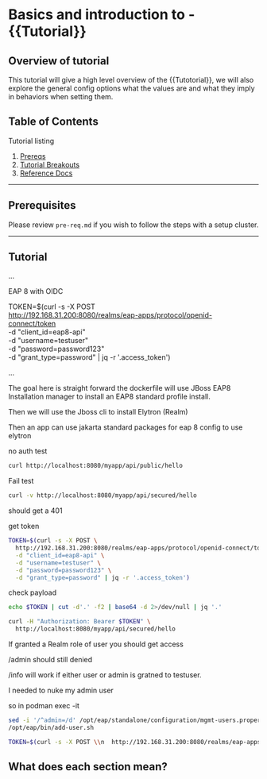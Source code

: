 # Basics and introduction to - {{Tutorial}}

## Overview of tutorial

This tutorial will give a high level overview of the {{Tutotorial}}, we will also explore the general config options what the values are and what they imply in behaviors when setting them.

## Table of Contents

Tutorial listing

1. [Prereqs](#prerequisites)
2. [Tutorial Breakouts](#tutorials)
3. [Reference Docs](#reference-docs)

---

## Prerequisites

Please review `pre-req.md` if you wish to follow the steps with a setup cluster.

---

## Tutorial

...


EAP 8 with OIDC

TOKEN=$(curl -s -X POST \
  http://192.168.31.200:8080/realms/eap-apps/protocol/openid-connect/token \
  -d "client_id=eap8-api" \
  -d "username=testuser" \
  -d "password=password123" \
  -d "grant_type=password" | jq -r '.access_token')


  ...

  The goal here is straight forward the dockerfile will use JBoss EAP8 Installation manager to install an EAP8 standard profile install.

  Then we will use the Jboss cli to install Elytron (Realm) 

  Then an app can use jakarta standard packages for eap 8 config to use elytron 



no auth test

```bash
curl http://localhost:8080/myapp/api/public/hello
```

Fail test

```bash
curl -v http://localhost:8080/myapp/api/secured/hello
```

should get a 401


get token

```bash
TOKEN=$(curl -s -X POST \
  http://192.168.31.200:8080/realms/eap-apps/protocol/openid-connect/token \
  -d "client_id=eap8-api" \
  -d "username=testuser" \
  -d "password=password123" \
  -d "grant_type=password" | jq -r '.access_token')
```

check payload

```bash
echo $TOKEN | cut -d'.' -f2 | base64 -d 2>/dev/null | jq '.'
```



```bash
curl -H "Authorization: Bearer $TOKEN" \
  http://localhost:8080/myapp/api/secured/hello
```

If granted a Realm role of user you should get access

/admin should still denied

/info will work if either user or admin is gratned to testuser.

I needed to nuke my admin user

so in podman exec -it 

```bash
sed -i '/^admin=/d' /opt/eap/standalone/configuration/mgmt-users.properties
/opt/eap/bin/add-user.sh
```

```bash
TOKEN=$(curl -s -X POST \\n  http://192.168.31.200:8080/realms/eap-apps/protocol/openid-connect/token \\n  -d "client_id=eap8-api" \\n  -d "username=testuser" \\n  -d "password=password123" \\n  -d "grant_type=password" | jq -r '.access_token')
```

## What does each section mean?


